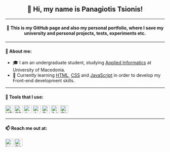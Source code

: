 <h2 align="center">👋 Hi, my name is Panagiotis Tsionis!</h2>
<hr>
<h4 align="center">💾 This is my GitHub page and also my personal portfolio, where I save my university and personal projects, tests, experiments etc.</h4>
<hr>
<div class="about-me">
    <h4>📌 About me:</h4>
    <ul>
        <li>🎓 I am an undergraduate student, studying <a href="https://www.uom.gr/dai">Applied Informatics</a> at University of Macedonia.</li>
        <li>🌱 Currently learning <a href="https://github.com/ptsionis/ frontend-mentor-projects">HTML</a>, <a href="https://github.com/ptsionis/frontend-mentor-projects">CSS</a> and <a href="https://github.com/ptsionis/frontend-mentor-projects">JavaScript</a> in order to develop my Front-end development skills.</li>
    </ul>
</div>
<hr>
<div class="tools">
    <h4>🔨 Tools that I use:</h4>
    <img src="https://cdn.worldvectorlogo.com/logos/html-1.svg" alt="HTML" width="25px" height="auto">
    <img src="https://upload.wikimedia.org/wikipedia/commons/6/62/CSS3_logo.svg" alt="CSS" width="25px" height="auto">
    <img src="https://cdn.worldvectorlogo.com/logos/javascript-1.svg" alt="JavaScript" width="25px" height="auto">
    <img src="https://www.blockachain.gr/wp-content/uploads/2018/03/java-coffee-cup-logo.png" alt="Java" width="25px" height="auto">
    <img src="https://i.pinimg.com/originals/6e/46/e7/6e46e7dbe2bb73dacc055e5dbd85c3ad.png" alt="C" width="25px" height="auto">
    <img src="https://upload.wikimedia.org/wikipedia/commons/2/20/Photoshop_CC_icon.png" alt="Adobe Photoshop CC" width="25px" height="auto">
    <img src="https://git-scm.com/images/logos/downloads/Git-Icon-1788C.png" alt="Git" width="25px" height="auto">
</div>
<hr>
<div class="reach-me">
    <h4>📫 Reach me out at:</h4>
    <a href="https://www.linkedin.com/in/ptsionis/"><img src="https://upload.wikimedia.org/wikipedia/commons/c/ca/LinkedIn_logo_initials.png" alt="LinkedIn" width="25px" height="auto"></a>
    <a href="https://github.com/ptsionis"><img src="https://cdn4.iconfinder.com/data/icons/iconsimple-logotypes/512/github-512.png" alt="GitHub" width="25px" height="auto"></a>
</div>
